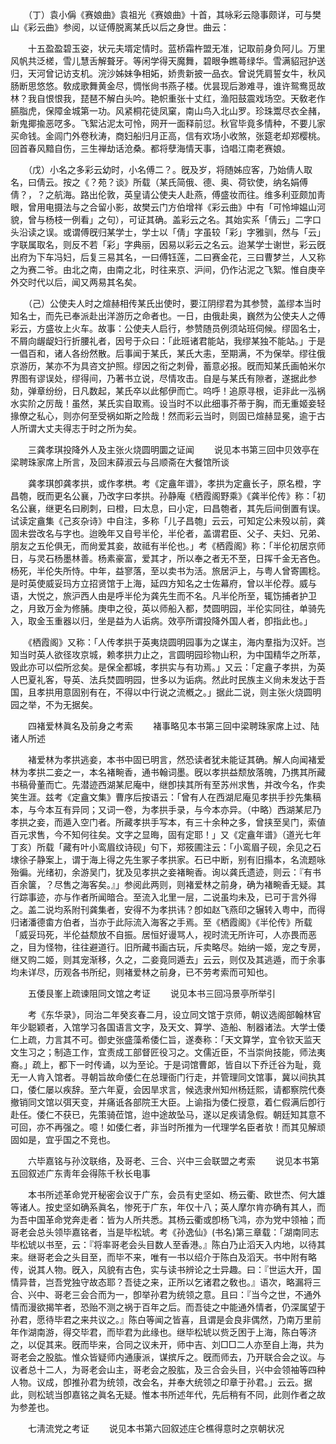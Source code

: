 <!-- { "loadSidebar": true } -->
　　（丁）袁小偁《赛娘曲》袁祖光《赛娘曲》十首，其咏彩云隐事颇详，可与樊山《彩云曲》参阅，以证傅脱离某氏以后之身世。曲云： 

　　十五盈盈碧玉姿，状元夫壻定情时。蓝桥霜杵盟无准，记取前身负阿儿。万里风帆共泛槎，雪儿慧舌解聱牙。等闲学得天魔舞，碧眼争瞧蕚绿华。雪满貂冠护送归，天河曾记访支机。浣沙姊妹争相妬，娇贵新披一品衣。曾说凭肩誓女牛，秋风肠断思悠悠。敎成歌舞黄金尽，惆怅尙书燕子楼。优昙现后渺难寻，谁许鸳鸯觅故林？我自恨恨我，琵琶不解白头吟。艳帜重张十丈红，渔阳鼓震戏场空。天敎老作臙脂虎，保障金城第一功。风紧桐花徒凤窠，南山鸟入北山罗。珍珠鬻尽衣全赭，新鬼揶揄恶呓多。飞絮沾泥太可怜，网开一面释前愆。秋官毕竟多情种，不要儿家买命钱。金闾门外卷秋涛，商妇船归月正高，信有欢场小收煞，张筵老却郑樱桃。回首春风黯自伤，三生禅劫话沧桑。都将孽海情天事，诌唱江南老赛娘。 

　　（戊）小名之多彩云幼时，小名傅二？。旣及岁，将随姊应客，乃始倩人取名，曰倩云。按之《？苑？谈》所载（某氏简俄、德、奥、荷钦使，纳名娟傅倩？，？之航海。路出伦敦，英皇请公使夫人赴燕，傅盛妆而往。维多利亚颇加靑眼，曾用电摄法与之合留小影，故樊云门方伯增祥《彩云曲》中有「可怜坤媪山河貌，曾与杨枝一例看」之句），可证其确。盖彩云之名。其始实系「倩云」二字口头沿读之误。或谓傅旣归某学士，学士以「倩」字虽较「彩」字雅驯，然与「云」字联属取名，则反不若「彩」字典丽，因易以彩云之名云。迨某学士谢世，彩云旣出府为下车冯妇，后复三易其名，一曰傅钰莲，二曰赛金花，三曰曹梦兰，人又称之为赛二爷。由北之南，由南之北，时往来京、沪间，仍作沾泥之飞絮。惟自庚辛外交时代以后，闻又两易其名矣。 

　　（己）公使夫人时之煊赫相传某氏出使时，要江阴缪君为其参赞，盖缪本当时知名士，而先已奉派赴出洋游历之命者也。一日，由俄赴奥，巍然为公使夫人之傅彩云，方盛妆上火车。故事：公使夫人启行，参赞随员例须站班伺候。缪固名士，不屑向龌龊妇行折腰礼者，因号于众曰：「此班诸君能站，我缪某独不能站。」于是一倡百和，诸人各纷然散。后事闻于某氏，某氏大恚，至期满，不为保举。缪往俄京游历，某亦不为具咨文护照。缪因之衔之刺骨，蓄意必报。旣而知某氏画帕米尔界图有谬误处，缪得间，乃著书立说，尽情攻击。自是与某氏有隙者，遂据此参劾，弹章纷纷，日凡数起，某氏卒以此郁伊而亡。呜呼！追原寻根，讵非此一泓祸水实阶之厉哉！虽然，某氏实自取焉。设当时不以此细事芥蒂于胸，而无重姬妾轻掾僚之私心，则亦何至受祸如斯之险哉！然而彩云当时，则固已煊赫显冕，逾于古人所谓大丈夫得志于时之所为矣。 

　　三龚孝琪投降外人及主张火烧圆明圜之证闻 
　　说见本书第三回中贝效亭在梁聘珠家席上所言，及回末薛淑云与吕顺斋在大餐馆所谈 

　　龚孝琪卽龚孝拱，或作孝栱。考《定盦年谱》，孝拱为定盦长子，原名橙，字昌匏，旣而更名公襄，乃改字曰孝拱。孙静庵《栖霞阁野乘》《龚半伦传》称：「初名公襄，继更名曰刷刺，曰橙，曰太息，曰小定，曰昌匏者，其先后间倒置有误。试读定盦集《己亥杂诗》中自注，多称「儿子昌匏」云云，可知定公未殁以前，龚固未尝改名与字也。迨晚年又自号半伦，半伦者，盖谓君臣、父子、夫妇、兄弟、朋友之五伦俱无，而尙爱其妾，故祗有半伦也。」考《栖霞阁》称：「半伦初居京师日，与灵石杨墨林善。杨素豪富，爱其才，所以奉之者无不至，日挥千金无吝色。杨死，半伦失所恃。中年，益寥落，至以卖书为活。旅居沪上，与粤人曾寄圃稔。是时英使威妥玛方立招贤馆于上海，延四方知名之士佐幕府，曾以半伦荐。威与语，大悦之，旅沪西人由是呼半伦为龚先生而不名。凡半伦所至，辄饬捕者护卫之，月致万金为修脯。庚申之役，英以师船入都，焚圆明园，半伦实同往，单骑先入，取金玉重器以归，坐是益为人诟病。效亭所谓投降外国人者，卽指此也。」 

　　《栖霞阁》又称：「人传孝拱于英夷烧圆明园事为之谋主，海内羣指为汉奸。岂知当时英人欲径攻京城，赖孝拱力止之，言圆明园珍物山积，为中国精华之所萃，毁此亦可以偿所忿矣。是保全都城，孝拱实与有功焉。」又云：「定盦子孝拱，为英人巴夏礼客，导英、法兵焚圆明园，世多以为诟病。然此时民族主义尙未发达于吾国，且孝拱用意固别有在，不得以中行说之流槪之。」据此二说，则主张火烧圆明园之举，不为无据矣。 

　　四褚爱林眞名及前身之考索 
　　褚事略见本书第三回中梁聘珠家席上过、陆诸人所述 

　　褚爱林为孝拱逃妾，本书中固已明言，然恐读者犹未能证其确。解人向闻褚爱林为孝拱二妾之一，本名褚畹香，通书翰词墨。旣以孝拱益颓放落魄，乃携其所藏书稿骨董而亡。先潜迹西湖某尼庵中，继卽挟其所有至苏州求售，并改今名，作卖笑生涯。兹考《定盦文集》曹序后按语云：「曾有人在西湖尼庵见孝拱手抄先集稿本，与今本互有异同；又词一卷，为孝拱手录，与今本亦异。（中略）西湖某尼乃孝拱之妾，而遁入空门者。所藏孝拱手写本，有三十余种之多，曾挟至吴门，索値百元求售，今不知何往矣。文字之显晦，固有定耶！」又《定盦年谱》（道光七年丁亥）所载「藏有叶小鸾眉纹诗砚」句下，郑筱圃注云：「小鸾眉子砚，余见之石埭徐子静案上，谓于海上得之先生冢子孝拱家。石已中断，别有旧搨本，名流题咏殆徧。光绪初，余游吴门，犹及见孝拱之妾褚畹香。询以龚氏遗迹，则云：『有书百余箧，？尽售之海客矣。』」参阅此两则，则褚爱林之前身，确为褚畹香无疑。其行踪事迹，亦与作者所闻暗合。至流入北里一层，二说虽均未及，已可于言外得之。盖二说均系附刊龚集者，安得不为孝拱讳？卽如赵飞燕印之辗转入粤中，而得归诸潘德畬方伯者，当亦于此际流入海客之手焉。至《栖霞阁》《半伦传》所载「威妥玛死，半伦益颓放不自振。居恒好谩骂人，视时流无所许可，人亦畏而恶之，目为怪物，往往避道行。旧所藏书画古玩，斥卖略尽。始纳一姬，宠之专房，继又购二姬，则其宠渐移，久之，二妾竟同遁去」云云，则仅及其逃遁，而于余事均未详尽，历观各书所纪，则褚爱林之前身，已不劳考索而可知也。 

　　五倭艮峯上疏谏阻同文馆之考证 
　　说见本书三回冯景亭所举引 

　　考《东华录》，同治二年癸亥春二月，设立同文馆于京师，朝议选阁部翰林官年少聪颖者，入馆学习各国语言文字，及天文、算学、造船、制器诸法。大学士倭仁上疏，力言其不可。御史张盛藻希倭仁旨，遂奏称：「天文算学，宜令钦天监天文生习之；制造工作，宜责成工部督匠役习之。文儒近臣，不当崇尙技能，师法夷裔。」疏上，都下一时传诵，以为至论。于是词馆曹郞，皆自以下乔迁谷为耻，竟无一人肯入馆者。寻朝旨故命倭仁在总理衙门行走，并管理同文馆事，冀以间执其口，倭仁屡以疾辞。至六年夏，会因旱求言，候选隶州知州杨廷熙，请都察院代奏撤销同文馆以弭天变，并痛诋各部院王大臣。上谕指为倭仁授意，着仁假满后卽行赴任。倭仁不获已，先策骑莅馆，迨中途故坠马，遂以足疾请急假。朝廷知其意不可回，亦不再强之。噫！如倭仁者，非当时所推为一代理学名臣者欤！而其见解顽固如是，宜乎国之不竞也。 

　　六毕嘉铭与孙汶联络，及哥老、三合、兴中三会联盟之考索 
　　说见本书第五回叙述广东靑年会得陈千秋长电事 

　　本书所述革命党开秘密会议于广东，会员有史坚如、杨云衢、欧世杰、何大雄等诸人。按史坚如确系眞名，惨死于广东，年仅十八；英人摩尔肯亦确有其人，而为吾中国革命党奔走者：皆为人所共悉。其杨云衢或卽杨飞鸿，亦为党中领袖；而哥老会总头领毕嘉铭者，当是毕松琥。考《孙逸仙》(书名)第三章载：「湖南同志毕松琥以书至，云：『将率哥老会头目数人至香港。』陈白乃止滔天入内地，以待其来。继哥老会之头目至，而毕不来，唯有一书以绍介于陈白及滔天。书中附有略传，说其人物。旣入，风貌有古色，实与读书辨论之士异趣。曰：『世运大开，国情异昔，岂吾党独守故态耶？吾徒之来，正所以乞诸君之敎也。』语次，略漏将三合、兴中、哥老三会合而为一，卽举孙君为统领之意。且曰：『当今之世，不通外情而漫欲揭竿者，恐贻不测之祸于百年之后。而吾徒之中能通外情者，仍深属望于孙君，愿待毕君之来共议之。』陈白等闻之皆喜，且谓是会良非偶然，乃南万里前年作湖南游，得交毕君，而毕君为此缘也。继毕松琥以赀乏困于上海，陈白等济之，以促其来。旣而毕来，合同之议未开，师中吉、刘□□二人亦至自上海，共为哥老会之股肱。惟众皆疑师内通康派，谋摈斥之。旣而师去，乃开联合会之议。与议者总十二人，为哥老会山主，哥老会之股肱，及三合会头目，兴中会领袖等四种人物。议成，卽推孙君为统领，改会名，并奉大统领之印章于孙君。」云云。据此，则松琥当卽嘉铭之眞名无疑。惟本书所述年代，先后稍有不同，此则作者之故为参差也。 

　　七淸流党之考证 
　　说见本书第六回叙述庄仑樵得意时之京朝状况 

